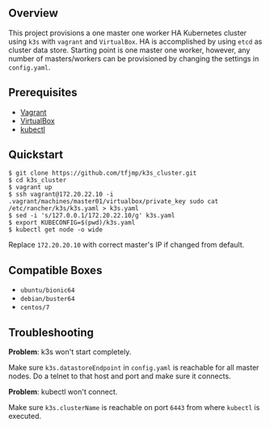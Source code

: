 ## Overview
This project provisions a one master one worker HA Kubernetes cluster using `k3s` with `vagrant` and `VirtualBox`. HA is accomplished by using `etcd` as cluster data store.
Starting point is one master one worker, however, any number of masters/workers can be provisioned by changing the settings in `config.yaml`.

## Prerequisites
* [Vagrant](https://www.vagrantup.com/downloads.html)
* [VirtualBox](https://www.virtualbox.org/wiki/Downloads)
* [kubectl](https://kubernetes.io/docs/tasks/tools/install-kubectl/)

## Quickstart
```
$ git clone https://github.com/tfjmp/k3s_cluster.git
$ cd k3s_cluster
$ vagrant up
$ ssh vagrant@172.20.22.10 -i .vagrant/machines/master01/virtualbox/private_key sudo cat /etc/rancher/k3s/k3s.yaml > k3s.yaml
$ sed -i 's/127.0.0.1/172.20.22.10/g' k3s.yaml
$ export KUBECONFIG=$(pwd)/k3s.yaml
$ kubectl get node -o wide
```
Replace `172.20.20.10` with correct master's IP if changed from default.

## Compatible Boxes
* `ubuntu/bionic64`
* `debian/buster64`
* `centos/7`

## Troubleshooting
__Problem__: k3s won't start completely.

Make sure `k3s.datastoreEndpoint` in `config.yaml` is reachable for all master nodes. Do a telnet to that host and port and make sure it connects.


__Problem__: kubectl won't connect.

Make sure `k3s.clusterName` is reachable on port `6443` from where `kubectl` is executed.

